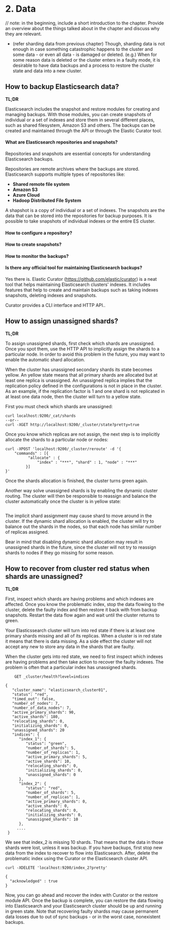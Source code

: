 # 2. Data


// note: in the beginning, include a short introduction to the chapter. Provide an overview about the things talked about in the chapter and discuss why they are relevant.


* (refer sharding data from previous chapter) Though, sharding data is not enough in case something catastrophic happens to the cluster and some data - or even all data - is damaged or deleted. (e.g.) When for some reason data is deleted or the cluster enters in a faulty mode, it is desirable to have data backups and a process to restore the cluster state and data into a new cluster.


## How to backup Elasticsearch data?

>
**TL;DR**
>
Elasticsearch includes the snapshot and restore modules for creating and managing backups. With those modules, you can create snapshots of individual or a set of indexes and store them in several different places, such as shared filesystem, Amazon S3 and others. The backups can be created and maintained through the API or through the Elastic Curator tool.

#### What are Elasticsearch repositories and snapshots?

Repositories and snapshots are essential concepts for understanding Elasticsearch backups. 

Repositories are remote archives where the backups are stored. Elasticsearch supports multiple types of repositories like:

 - **Shared remote file system** 
 - **Amazon S3**
 - **Azure Cloud**
 - **Hadoop Distributed File System**


A shapshot is a copy of individual or a set of indexes. The snapshots are the data that can be stored into the repositories for backup purposes. It is possible to take snapshots of individual indexes or the entire ES cluster. 

#### How to configure a repository?

#### How to create snapshots?

#### How to monitor the backups?

#### Is there any official tool for maintaining Elasticsearch backups?

Yes there is. Elastic Curator (https://github.com/elastic/curator) is a neat tool that helps maintaining Elasticsearch clusters' indexes. It includes features that help to create and maintain backups such as taking indexes snapshots, deleting indexes and snapshots.

Curator provides a CLI interface and HTTP API..


## How to assign unassigned shards?

>
**TL;DR**
>
To assign unassigned shards, first check which shards are unassigned. Once you spot them, use the HTTP API to implicitly assign the shards to a particular node. In order to avoid this problem in the future, you may want to enable the automatic shard allocation.

When the cluster has unassigned secondary shards its state becomes yellow. An yellow state means that all primary shards are allocated but at least one replica is unassigned. An unassigned replica implies that the replication policy defined in the configurations is not in place in the cluster. As an example, if the replication factor is 1 and one shard is not replicated in at least one data node, then the cluster will turn to a yellow state.

First you must check which shards are unassigned:

```
curl localhost:9200/_cat/shards 
--or--
curl -XGET http://localhost:9200/_cluster/state?pretty=true
```

Once you know which replicas are not assign, the next step is to implicitly allocate the shards to a particular node or nodes:
 
```
curl -XPOST 'localhost:9200/_cluster/reroute' -d '{
    "commands" : [{
          "allocate" : {
              "index" : "***", "shard" : 1, "node" : "***"
         }]
}'
```
Once the shards allocation is finished, the cluster turns green again.


Another way solve unassigned shards is by enabling the dynamic cluster routing. The cluster will then be responsible to reassign and balance the cluster automatically once the cluster is in yellow state: 

```

```

The implicit shard assignment may cause shard to move around in the cluster. If the dynamic shard allocation is enabled, the cluster will try to balance out the shards in the nodes, so that each node has similar number of replicas assigned. 

Bear in mind that disabling dynamic shard allocation may result in unassigned shards in the future, since the cluster will not try to reassign shards to nodes if they go missing for some reason.


## How to recover from cluster red status when shards are unassigned?

>
**TL;DR**
>
First, inspect which shards are having problems and which indexes are affected. Once you know the problematic index, stop the data flowing to the cluster, delete the faulty index and then restore it back with from backup snapshots. Restart the data flow again and wait until the cluster returns to green.


Your Elasticssearch cluster will turn into red state if there is at least one primary shards missing and all of its replicas. When a cluster is in red state it means that there is data missing. As a side effect the cluster will not accept any new to store any data in the shards that are faulty. 

When the cluster gets into red state, we need to first inspect which indexes are having problems and then take action to recover the faulty indexes. The problem is often that a particular index has unassigned shards.

```
	GET _cluster/health?level=indices
```

```
{
   "cluster_name": "elasticsearch_cluster01",
   "status": "red",
   "timed_out": false,
   "number_of_nodes": 7,
   "number_of_data_nodes": 7,
   "active_primary_shards": 90,
   "active_shards": 180,
   "relocating_shards": 0,
   "initializing_shards": 0,
   "unassigned_shards": 20
   "indices": {
      "index_1": {
         "status": "green",
         "number_of_shards": 5,
         "number_of_replicas": 1,
         "active_primary_shards": 5,
         "active_shards": 10,
         "relocating_shards": 0,
         "initializing_shards": 0,
         "unassigned_shards": 0
      },
      "index_2": {
         "status": "red", 
         "number_of_shards": 5,
         "number_of_replicas": 1,
         "active_primary_shards": 0,
         "active_shards": 0,
         "relocating_shards": 0,
         "initializing_shards": 0,
         "unassigned_shards": 10 
      },
     ....
 }
```

We see that index_2 is missing 10 shards. That means that the data in those shards were lost, unless it was backup. If you have backups, first stop new data from the index to recover to flow into Elasticsearch. After, delete the problematic index using the Curator or the Elasticsearch cluster API. 

```
curl -XDELETE 'localhost:9200/index_2?pretty'
```
```
{
  "acknowledged" : true
}
```

Now, you can go ahead and recover the index with Curator or the restore module API. Once the backup is complete, you can restore the data flowing into Elasticsearch and your Elasticsearch cluster should be up and running in green state. Note that recovering faulty shardss may cause permanent data losses due to out of sync backups - or in the worst case, nonexistent backups. 



